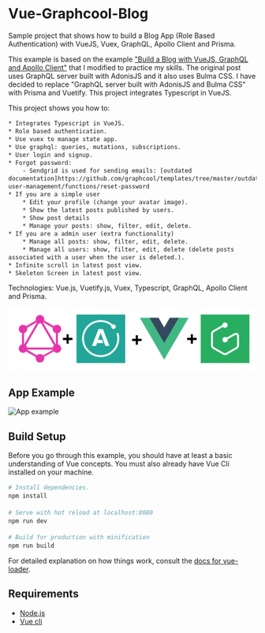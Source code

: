 # Vue-Graphcool-Blog

Sample project that shows how to build a Blog App (Role Based Authentication) with VueJS, Vuex, GraphQL, Apollo Client and Prisma.

This example is based on the example ["Build a Blog with VueJS, GraphQL and Apollo Client"](https://scotch.io/tutorials/build-a-blog-with-vue-graphql-and-apollo-client) that I modified to practice my skills. The original post uses GraphQL server built with AdonisJS and it also uses Bulma CSS. I have decided to replace "GraphQL server built with AdonisJS and Bulma CSS" with Prisma and Vuetify. This project integrates Typescript in VueJS.

This project shows you how to:

    * Integrates Typescript in VueJS.
    * Role based authentication.
    * Use vuex to manage state app.
    * Use graphql: queries, mutations, subscriptions.
    * User login and signup.
    * Forgot password: 
        - Sendgrid is used for sending emails: [outdated documentation]https://github.com/graphcool/templates/tree/master/outdated/auth/email-user-management/functions/reset-password
    * If you are a simple user
        * Edit your profile (change your avatar image).
        * Show the latest posts published by users.
        * Show post details
        * Manage your posts: show, filter, edit, delete.
    * If you are a admin user (extra functionality)
        * Manage all posts: show, filter, edit, delete.
        * Manage all users: show, filter, edit, delete (delete posts associated with a user when the user is deleted.).
    * Infinite scroll in latest post view.
    * Skeleton Screen in latest post view.


Technologies: Vue.js, Vuetify.js, Vuex, Typescript, GraphQL, Apollo Client and Prisma.

![Technologies](readme_resources/graphql_apollo_vue_graphcool.png "Technologies")

## App Example

![App example](readme_resources/app.gif "App example")

## Build Setup

Before you go through this example, you should have at least a basic understanding of Vue concepts. You must also already have Vue Cli installed on your machine.

``` bash
# Install dependencies.
npm install

# Serve with hot reload at localhost:8080
npm run dev

# Build for production with minification
npm run build
```

For detailed explanation on how things work, consult the [docs for vue-loader](http://vuejs.github.io/vue-loader).

## Requirements

* [Node.js](http://nodejs.org/)
* [Vue cli](https://github.com/vuejs/vue-cli)